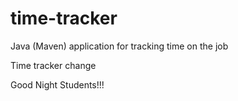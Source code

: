 # time-tracker
Java (Maven) application for tracking time on the job

Time tracker change 

Good Night Students!!!
